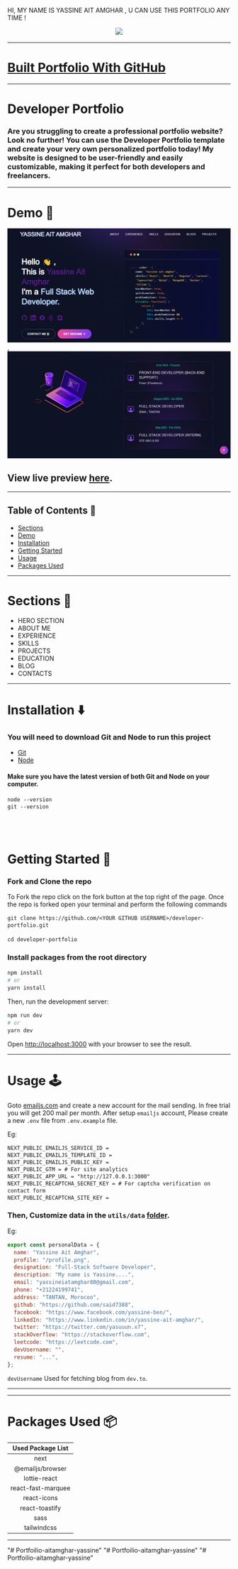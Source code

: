 
HI, MY NAME IS YASSINE AIT AMGHAR , U CAN USE THIS PORTFOLIO ANY TIME ! 
<p align="center" width="100%">
    <img height="400" src="https://images.unsplash.com/photo-1484417894907-623942c8ee29?fm=jpg&q=60&w=3000&ixlib=rb-4.0.3&ixid=M3wxMjA3fDB8MHxzZWFyY2h8OHx8cHJvZ3JhbW1pbmd8ZW58MHx8MHx8fDA%3D">
</p>

---

# [Built Portfolio With GitHub ](https://github.com/Yassineaitamghar)

---

# Developer Portfolio

### Are you struggling to create a professional portfolio website? Look no further! You can use the Developer Portfolio template and create your very own personalized portfolio today! My website is designed to be user-friendly and easily customizable, making it perfect for both developers and freelancers.

---

# Demo :movie_camera:

![](./public/image/screen.png),
![](./public/image/experience.png)

## View live preview [here](./public/image/Portfolio.gif).

---

## Table of Contents :scroll:

- [Sections](#sections-bookmark)
- [Demo](#demo-movie_camera)
- [Installation](#installation-arrow_down)
- [Getting Started](#getting-started-dart)
- [Usage](#usage-joystick)
- [Packages Used](#packages-used-package)

---

# Sections :bookmark:

- HERO SECTION
- ABOUT ME
- EXPERIENCE
- SKILLS
- PROJECTS
- EDUCATION
- BLOG
- CONTACTS

---

# Installation :arrow_down:

### You will need to download Git and Node to run this project

- [Git](https://git-scm.com/downloads)
- [Node](https://nodejs.org/en/download/)

#### Make sure you have the latest version of both Git and Node on your computer.

```
node --version
git --version
```

## <br />

# Getting Started :dart:

### Fork and Clone the repo

To Fork the repo click on the fork button at the top right of the page. Once the repo is forked open your terminal and perform the following commands

```
git clone https://github.com/<YOUR GITHUB USERNAME>/developer-portfolio.git

cd developer-portfolio
```

### Install packages from the root directory

```bash
npm install
# or
yarn install
```

Then, run the development server:

```bash
npm run dev
# or
yarn dev
```

Open [http://localhost:3000](http://localhost:3000) with your browser to see the result.

---

# Usage :joystick:

Goto [emailjs.com](https://www.emailjs.com/) and create a new account for the mail sending. In free trial you will get 200 mail per month. After setup `emailjs` account, Please create a new `.env` file from `.env.example` file.

Eg:

```env
NEXT_PUBLIC_EMAILJS_SERVICE_ID =
NEXT_PUBLIC_EMAILJS_TEMPLATE_ID =
NEXT_PUBLIC_EMAILJS_PUBLIC_KEY =
NEXT_PUBLIC_GTM = # For site analytics
NEXT_PUBLIC_APP_URL = "http://127.0.0.1:3000"
NEXT_PUBLIC_RECAPTCHA_SECRET_KEY = # For captcha verification on contact form
NEXT_PUBLIC_RECAPTCHA_SITE_KEY =
```

### Then, Customize data in the `utils/data` [folder](https://github.com/said7388/developer-portfolio/tree/main/utils/data).

Eg:

```javascript
export const personalData = {
  name: "Yassine Ait Amghar",
  profile: "/profile.png",
  designation: "Full-Stack Software Developer",
  description: "My name is Yassine....",
  email: "yassineiatamghar80@gmail.com",
  phone: "+21224199741",
  address: "TANTAN, Morocoo",
  github: "https://github.com/said7388",
  facebook: "https://www.facebook.com/yassine-ben/",
  linkedIn: "https://www.linkedin.com/in/yassine-ait-amghar/",
  twitter: "https://twitter.com/yasuuun.x7",
  stackOverflow: "https://stackoverflow.com",
  leetcode: "https://leetcode.com",
  devUsername: "",
  resume: "...",
};
```

`devUsername` Used for fetching blog from `dev.to`.

---

---

# Packages Used :package:

| Used Package List  |
| :----------------: |
|        next        |
|  @emailjs/browser  |
|    lottie-react    |
| react-fast-marquee |
|    react-icons     |
|   react-toastify   |
|        sass        |
|    tailwindcss     |

---
"# Portfoilio-aitamghar-yassine" 
"# Portfoilio-aitamghar-yassine" 
"# Portfoilio-aitamghar-yassine" 
